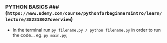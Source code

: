 ### PYTHON BASICS ### (`https://www.udemy.com/course/pythonforbeginnersintro/learn/lecture/38231802#overview`)

* In the terminal run `py filename.py / python filename.py` in order to run the code... eg. `py main.py`;